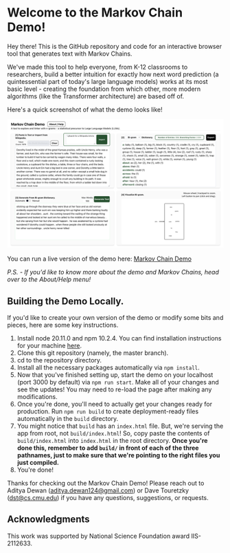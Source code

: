 # **Welcome to the Markov Chain Demo!**

Hey there! This is the GitHub repository and code for an interactive browser tool that generates text with Markov Chains.

We've made this tool to help everyone, from K-12 classrooms to researchers, build a better intuition for exactly how next word prediction (a quintessential part of today's large language models) works at its most basic level - creating the foundation from which other, more modern algorithms (like the Transformer architecture) are based off of.

Here's a quick screenshot of what the demo looks like!

![Markov Chain demo](./img/MARKOV_CHAIN_DEMO_SCREENSHOT.png)

You can run a live version of the demo here: [Markov Chain Demo](https://www.cs.cmu.edu/~dst/MarkovChainDemo/)

*P.S. - If you'd like to know more about the demo and Markov Chains, head over to the About/Help menu!*

## Building the Demo Locally.

If you'd like to create your own version of the demo or modify some bits and pieces, here are some key instructions.

1. Install node 20.11.0 and npm 10.2.4. You can find installation instructions for your machine [here](https://docs.npmjs.com/downloading-and-installing-node-js-and-npm).
2. Clone this git repository (namely, the master branch).
3. cd to the repository directory.
4. Install all the necessary packages automatically via `npm install`.
5. Now that you've finished setting up, start the demo on your localhost (port 3000 by default) via `npm run start`. Make all of your changes and see the updates! You may need to re-load the page after making any modifications.
6. Once you're done, you'll need to actually get your changes ready for production. Run `npm run build` to create deployment-ready files automatically in the `build` directory.
7. You might notice that `build` has an `index.html` file. But, we're serving the app from root, not `build/index.html`! So, copy paste the contents of `build/index.html` into `index.html` in the root directory. **Once you're done this, remember to add `build/` in front of each of the three pathnames, just to make sure that we're pointing to the right files you just compiled.**
8. You're done!

Thanks for checking out the Markov Chain Demo! Please reach out to Aditya Dewan (aditya.dewan124@gmail.com) or Dave Touretzky (dst@cs.cmu.edu) if you have any questions, suggestions, or requests.

## Acknowledgments
This work was supported by National Science Foundation award IIS-2112633.

